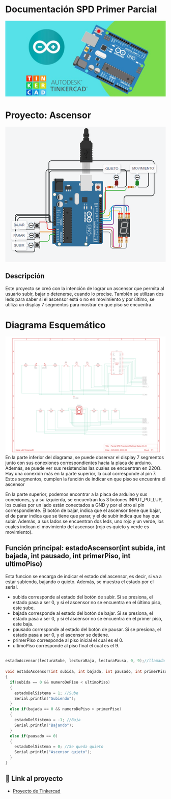 # Documentación SPD Primer Parcial
![Tinkercad](TinkercadArduino.png)

# Proyecto: Ascensor
![ascensor](ascensor.png)

## Descripción
Este proyecto se creó con la intención de lograr un ascensor que permita al usuario subir, bajar o detenerse, cuando lo precise. También se utilizan dos leds para saber si el ascensor está o no en movimiento y por último, se utiliza un display 7 segmentos para mostrar en que piso se encuentra.

# Diagrama Esquemático
![diagrama_esquematico](diagrama_esquematico.png)
En la parte inferior del diagrama, se puede observar el display 7 segmentos junto con sus conexiones correspondientes hacia la placa de arduino. Además, se puede ver sus resistencias las cuales se encuentran en 220Ω. Hay una conexión más en la parte superior, la cual corresponde al pin 7. Estos segmentos, cumplen la función de indicar en que piso se encuentra el ascensor

En la parte superior, podemos encontrar a la placa de arduino y sus conexiones, y a su izquierda, se encuentran los 3 botones INPUT_PULLUP, los cuales por un lado están conectados a GND y por el otro al pin correspondiente. El botón de bajar, indica que el ascensor tiene que bajar, el de parar indica que se tiene que parar, y el de subir indica que hay que subir. Además, a sus lados se encuentran dos leds, uno rojo y un verde, los cuales indican el movimiento del ascensor (rojo es quieto y verde es movimiento).

## Función principal: estadoAscensor(int subida, int bajada, int pausado, int primerPiso, int ultimoPiso)
Esta funcion se encarga de indicar el estado del ascensor, es decir, si va a estar subiendo, bajando o quieto. Además, se muestra el estado por el serial.
- subida corresponde al estado del botón de subir. Si se presiona, el estado pasa a ser 0, y si el ascensor no se encuentra en el último piso, este sube. 
- bajada corresponde al estado del botón de bajar. Si se presiona, el estado pasa a ser 0, y si el ascensor no se encuentra en el primer piso, este baja. 
- pausado corresponde al estado del botón de pausar. Si se presiona, el estado pasa a ser 0, y el ascensor se detiene.
- primerPiso corresponde al piso inicial el cual es el 0.
- ultimoPiso corresponde al piso final el cual es el 9.

~~~ C (lenguaje en el que esta escrito)

estadoAscensor(lecturaSube, lecturaBaja, lecturaPausa, 0, 9);//llamada a la funcion

void estadoAscensor(int subida, int bajada, int pausado, int primerPiso, int ultimoPiso)
{
  if(subida == 0 && numeroDePiso < ultimoPiso)
  {
    estadoDelSistema = 1; //Sube
    Serial.println("Subiendo");
  }
  else if(bajada == 0 && numeroDePiso > primerPiso)
  {
    estadoDelSistema = -1; //Baja
    Serial.println("Bajando"); 
  }
  else if(pausado == 0)
  {
    estadoDelSistema = 0; //Se queda quieto
    Serial.println("Ascensor quieto");
  }
}
~~~
## :robot: Link al proyecto
- [Proyecto de Tinkercad](https://www.tinkercad.com/things/dvZore1MPWP)

